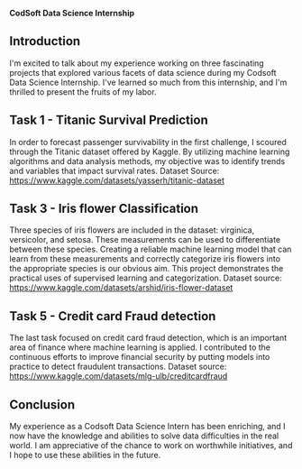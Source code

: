 **CodSoft Data Science Internship**

Introduction
-------------------------------------------------------------------------------------------------------------------------------------------------------------------------------------------
I'm excited to talk about my experience working on three fascinating projects that explored various facets of data science during my Codsoft Data Science Internship. I've learned so much from this internship, and I'm thrilled to present the fruits of my labor.


**Task 1 - Titanic Survival Prediction**
-------------------------------------------------------------------------------------------------------------------------------------------------------------------------------------------
In order to forecast passenger survivability in the first challenge, I scoured through the Titanic dataset offered by Kaggle. By utilizing machine learning algorithms and data analysis methods, my objective was to identify trends and variables that impact survival rates. 
Dataset Source: https://www.kaggle.com/datasets/yasserh/titanic-dataset


**Task 3 - Iris flower Classification**
-------------------------------------------------------------------------------------------------------------------------------------------------------------------------------------------
Three species of iris flowers are included in the dataset: virginica, versicolor, and setosa. These measurements can be used to differentiate between these species. Creating a reliable machine learning model that can learn from these measurements and correctly categorize iris flowers into the appropriate species is our obvious aim. This project demonstrates the practical uses of supervised learning and categorization.
Dataset source: https://www.kaggle.com/datasets/arshid/iris-flower-dataset


**Task 5 - Credit card Fraud detection**
-------------------------------------------------------------------------------------------------------------------------------------------------------------------------------------------
The last task focused on credit card fraud detection, which is an important area of finance where machine learning is applied. I contributed to the continuous efforts to improve financial security by putting models into practice to detect fraudulent transactions.
Dataset source: https://www.kaggle.com/datasets/mlg-ulb/creditcardfraud


**Conclusion**
-------------------------------------------------------------------------------------------------------------------------------------------------------------------------------------------
My experience as a Codsoft Data Science Intern has been enriching, and I now have the knowledge and abilities to solve data difficulties in the real world. I am appreciative of the chance to work on worthwhile initiatives, and I hope to use these abilities in the future.
